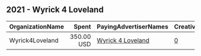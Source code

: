 ## 2021 - Wyrick 4 Loveland 
|OrganizationName|Spent|PayingAdvertiserNames|CreativeUrls|Impressions|Genders|AgeBrackets|CountryCodes|BillingAddresses|CandidateBallotInformation|
|:---|---:|:---|:---|---:|:---|:---|:---|:---|:---|
|Wyrick4Loveland|350.00 USD|[Wyrick 4 Loveland](2021/Wyrick_4_Loveland.md)|[0](https://www.snap.com/political-ads/asset/5ee93563daf202f48d4ef42013b5f2702faf523549d870a2c03546bf41bdab2e?mediaType=png)|110,011||18+|united states|US|Caitlin Wyrick for  Loveland City Council|
